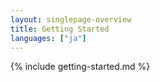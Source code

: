 ```yaml
---
layout: singlepage-overview
title: Getting Started
languages: ["ja"]
---
```


{% include getting-started.md %}

